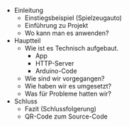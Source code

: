 - Einleitung
	- Einstiegsbeispiel (Spielzeugauto)
	- Einführung zu Projekt
	- Wo kann man es anwenden?
- Hauptteil
	- Wie ist es Technisch aufgebaut.
		- App
		- HTTP-Server
		- Arduino-Code
	- Wie sind wir vorgegangen?
	- Wie haben wir es umgesetzt?
	- Was für Probleme hatten wir?
- Schluss
	- Fazit (Schlussfolgerung)
	- QR-Code zum Source-Code